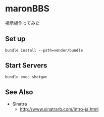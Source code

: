 # maronBBS
掲示板作ってみた

## Set up
```
bundle install --path=vender/bundle
```

## Start Servers
```
bundle exec shotgun
```

## See Also
* Sinatra
  * http://www.sinatrarb.com/intro-ja.html
